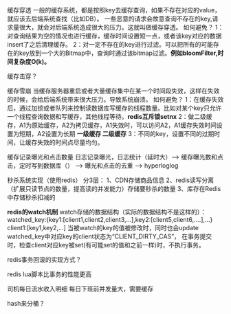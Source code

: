 缓存穿透
一般的缓存系统，都是按照key去缓存查询，如果不存在对应的value，就应该去后端系统查找（比如DB）。
一些恶意的请求会故意查询不存在的key,请求量很大，就会对后端系统造成很大的压力。这就叫做缓存穿透。
如何避免？
1：对查询结果为空的情况也进行缓存，缓存时间设置短一点，或者该key对应的数据insert了之后清理缓存。
2：对一定不存在的key进行过滤。可以把所有的可能存在的key放到一个大的Bitmap中，查询时通过该bitmap过滤。**例如bloomFilter,时间复杂度O(k)。**

缓存击穿？


缓存雪崩
当缓存服务器重启或者大量缓存集中在某一个时间段失效，这样在失效的时候，会给后端系统带来很大压力。导致系统崩溃。
如何避免？
1：在缓存失效后，通过加锁或者队列来控制读数据库写缓存的线程数量。比如对某个key只允许一个线程查询数据和写缓存，其他线程等待。**redis互斥锁setnx**
2：做二级缓存，A1为原始缓存，A2为拷贝缓存，A1失效时，可以访问A2，A1缓存失效时间设置为短期，A2设置为长期 **一级缓存 二级缓存**
3：不同的key，设置不同的过期时间，让缓存失效的时间点尽量均匀。



缓存记录曝光和点击数量
日志记录曝光，日志统计（延时大）--> 缓存曝光数和点击，定时写到数据库（） --> 曝光和点击的去重 --> hyperloglog

秒杀系统实现（使用redis）
分3层：
1、CDN存储商品信息
2、redis读写分离（扩展只读节点的数量，提高读的并发能力）存储要秒杀的数量
3、库存在Redis中存储秒杀扣减的


**redis的watch机制** 
watch存储的数据结构（实际的数据结构不是这样的）：
watched_key:{key1:[client1,client2,client3,...],key2:[client5,client6,....],...}
client1:[key1,key2,...]
当被watch的key的值被修改时，同时也会update watched_key中对应key的client状态为“CLIENT_DIRTY_CAS”，
在事务提交时，检查client对应key被set(有可能set的值和之前一样)时，不执行事务。

redis事务回滚的实现方式？

redis lua脚本比事务的性能更高


司机每日流水收入明细
每日下班前并发量大，需要缓存

hash来分桶？






